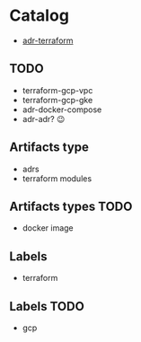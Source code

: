 # Catalog

- [adr-terraform](https://github.com/hekonsek/adr-terraform/blob/main/_agents.md)

## TODO

- terraform-gcp-vpc
- terraform-gcp-gke
- adr-docker-compose
- adr-adr? 😉


## Artifacts type

- adrs
- terraform modules

## Artifacts types TODO

- docker image

## Labels

- terraform

## Labels TODO

- gcp